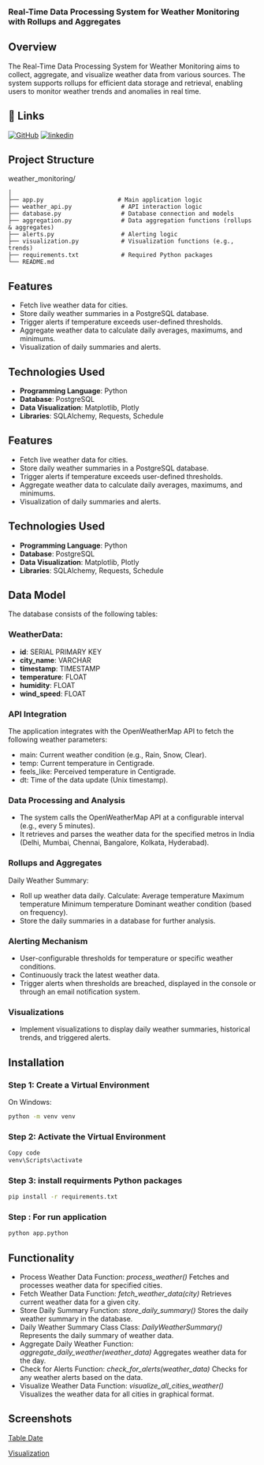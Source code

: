 
### Real-Time Data Processing System for Weather Monitoring with Rollups and Aggregates

## Overview
The Real-Time Data Processing System for Weather Monitoring aims to collect, aggregate, and visualize weather data from various sources. The system supports rollups for efficient data storage and retrieval, enabling users to monitor weather trends and anomalies in real time.


## 🔗 Links
[![GitHub](https://img.shields.io/badge/GitHub-000?style=for-the-badge&logo=github&logoColor=white)](https://github.com/RajaKanwar/Daily-Weather-Summary-.git)
[![linkedin](https://img.shields.io/badge/linkedin-0A66C2?style=for-the-badge&logo=linkedin&logoColor=white)](https://www.linkedin.com/in/raja-kanwar)

## Project Structure

weather_monitoring/
```
│
├── app.py                     # Main application logic
├── weather_api.py              # API interaction logic
├── database.py                 # Database connection and models
├── aggregation.py              # Data aggregation functions (rollups & aggregates)
├── alerts.py                   # Alerting logic
├── visualization.py            # Visualization functions (e.g., trends)
├── requirements.txt            # Required Python packages
└── README.md
```
## Features

- Fetch live weather data for cities.
- Store daily weather summaries in a PostgreSQL database.
- Trigger alerts if temperature exceeds user-defined thresholds.
- Aggregate weather data to calculate daily averages, maximums, and minimums.
- Visualization of daily summaries and alerts.

## Technologies Used
- **Programming Language**: Python
- **Database**: PostgreSQL
- **Data Visualization**: Matplotlib, Plotly
- **Libraries**: SQLAlchemy, Requests, Schedule



## Features

- Fetch live weather data for cities.
- Store daily weather summaries in a PostgreSQL database.
- Trigger alerts if temperature exceeds user-defined thresholds.
- Aggregate weather data to calculate daily averages, maximums, and minimums.
- Visualization of daily summaries and alerts.

## Technologies Used
- **Programming Language**: Python
- **Database**: PostgreSQL
- **Data Visualization**: Matplotlib, Plotly
- **Libraries**: SQLAlchemy, Requests, Schedule

## Data Model

The database consists of the following tables:

### WeatherData:
- **id**: SERIAL PRIMARY KEY
- **city_name**: VARCHAR
- **timestamp**: TIMESTAMP
- **temperature**: FLOAT
- **humidity**: FLOAT
- **wind_speed**: FLOAT

### API Integration
The application integrates with the OpenWeatherMap API to fetch the following weather parameters:

- main: Current weather condition (e.g., Rain, Snow, Clear).
- temp: Current temperature in Centigrade.
- feels_like: Perceived temperature in Centigrade.
- dt: Time of the data update (Unix timestamp).

### Data Processing and Analysis
- The system calls the OpenWeatherMap API at a configurable interval (e.g., every 5 minutes).
- It retrieves and parses the weather data for the specified metros in India (Delhi, Mumbai, Chennai, Bangalore, Kolkata, Hyderabad).

### Rollups and Aggregates
Daily Weather Summary:

- Roll up weather data daily.
    Calculate:
        Average temperature
        Maximum temperature
        Minimum temperature
        Dominant weather condition (based on frequency).
- Store the daily summaries in a database for further analysis.

### Alerting Mechanism
- User-configurable thresholds for temperature or specific weather conditions.
- Continuously track the latest weather data.
- Trigger alerts when thresholds are breached, displayed in the console or through an email notification system.

### Visualizations
- Implement visualizations to display daily weather summaries, historical trends, and triggered alerts.





## Installation

### Step 1: Create a Virtual Environment
On Windows:
```bash
python -m venv venv
```

### Step 2: Activate the Virtual Environment

```bash
Copy code
venv\Scripts\activate
```
### Step 3: install requirments Python packages
```bash
pip install -r requirements.txt

``` 

### Step : For run application
```bash
python app.python
``` 

## Functionality



-  Process Weather Data
Function: *process_weather()*
Fetches and processes weather data for specified cities.
-  Fetch Weather Data
Function: *fetch_weather_data(city)*
Retrieves current weather data for a given city.
-  Store Daily Summary
Function: *store_daily_summary()*
Stores the daily weather summary in the database.
-  Daily Weather Summary Class
Class: *DailyWeatherSummary()*
Represents the daily summary of weather data.
- Aggregate Daily Weather
Function: *aggregate_daily_weather(weather_data)*
Aggregates weather data for the day.
- Check for Alerts
Function: *check_for_alerts(weather_data)*
Checks for any weather alerts based on the data.
- Visualize Weather Data
Function: *visualize_all_cities_weather()*
Visualizes the weather data for all cities in graphical format.
## Screenshots

[Table Date](https://drive.google.com/file/d/1_Nn63cApMuorGtYBGFfb2PV4h-pmw6kR/view?usp=sharing)

[Visualization](https://drive.google.com/file/d/1rj7HiW4hdTj0EKhl99qE8-OzhvYbYN3F/view?usp=sharing)

